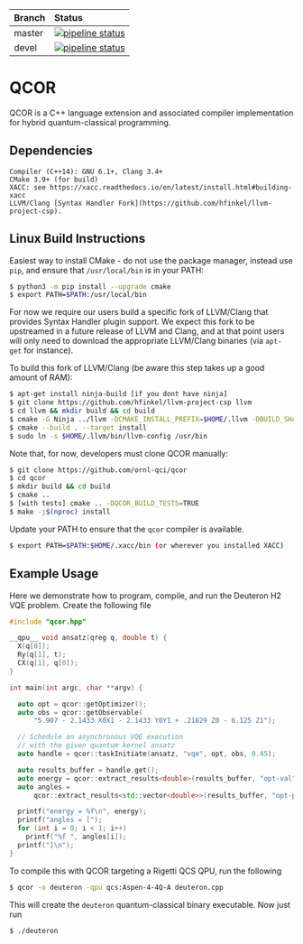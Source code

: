 | Branch | Status |
|:-------|:-------|
|master | [![pipeline status](https://code.ornl.gov/qci/qcor/badges/master/pipeline.svg)](https://code.ornl.gov/qci/qcor/commits/master) |
|devel | [![pipeline status](https://code.ornl.gov/qci/qcor/badges/devel/pipeline.svg)](https://code.ornl.gov/qci/qcor/commits/devel) |

# QCOR

QCOR is a C++ language extension and associated compiler implementation
for hybrid quantum-classical programming.


## Dependencies
```
Compiler (C++14): GNU 6.1+, Clang 3.4+
CMake 3.9+ (for build)
XACC: see https://xacc.readthedocs.io/en/latest/install.html#building-xacc
LLVM/Clang [Syntax Handler Fork](https://github.com/hfinkel/llvm-project-csp).
```

## Linux Build Instructions
Easiest way to install CMake - do not use the package manager,
instead use `pip`, and ensure that `/usr/local/bin` is in your PATH:
```bash
$ python3 -m pip install --upgrade cmake
$ export PATH=$PATH:/usr/local/bin
```

For now we require our users build a specific fork of LLVM/Clang that 
provides Syntax Handler plugin support. We expect this fork to be upstreamed 
in a future release of LLVM and Clang, and at that point users will only 
need to download the appropriate LLVM/Clang binaries (via `apt-get` for instance).

To build this fork of LLVM/Clang (be aware this step takes up a good amount of RAM):
```bash
$ apt-get install ninja-build [if you dont have ninja]
$ git clone https://github.com/hfinkel/llvm-project-csp llvm
$ cd llvm && mkdir build && cd build
$ cmake -G Ninja ../llvm -DCMAKE_INSTALL_PREFIX=$HOME/.llvm -DBUILD_SHARED_LIBS=TRUE -DLLVM_TARGETS_TO_BUILD="X86" -DLLVM_ENABLE_PROJECTS=clang
$ cmake --build . --target install
$ sudo ln -s $HOME/.llvm/bin/llvm-config /usr/bin
```

Note that, for now, developers must clone QCOR manually:
``` bash
$ git clone https://github.com/ornl-qci/qcor
$ cd qcor
$ mkdir build && cd build
$ cmake .. 
$ [with tests] cmake .. -DQCOR_BUILD_TESTS=TRUE
$ make -j$(nproc) install
```
Update your PATH to ensure that the ```qcor``` compiler is available.
```bash
$ export PATH=$PATH:$HOME/.xacc/bin (or wherever you installed XACC)
```

## Example Usage

Here we demonstrate how to program, compile, and run the Deuteron H2 VQE problem. Create
the following file

```cpp
#include "qcor.hpp"

__qpu__ void ansatz(qreg q, double t) {
  X(q[0]);
  Ry(q[1], t);
  CX(q[1], q[0]);
}

int main(int argc, char **argv) {

  auto opt = qcor::getOptimizer();
  auto obs = qcor::getObservable(
      "5.907 - 2.1433 X0X1 - 2.1433 Y0Y1 + .21829 Z0 - 6.125 Z1");

  // Schedule an asynchronous VQE execution
  // with the given quantum kernel ansatz
  auto handle = qcor::taskInitiate(ansatz, "vqe", opt, obs, 0.45);

  auto results_buffer = handle.get();
  auto energy = qcor::extract_results<double>(results_buffer, "opt-val");
  auto angles =
      qcor::extract_results<std::vector<double>>(results_buffer, "opt-params");

  printf("energy = %f\n", energy);
  printf("angles = [");
  for (int i = 0; i < 1; i++)
    printf("%f ", angles[i]);
  printf("]\n");
}
```
To compile this with QCOR targeting a Rigetti QCS QPU, run the following

```bash
$ qcor -o deuteron -qpu qcs:Aspen-4-4Q-A deuteron.cpp
```
This will create the ```deuteron``` quantum-classical binary executable.
Now just run
```bash
$ ./deuteron
```
